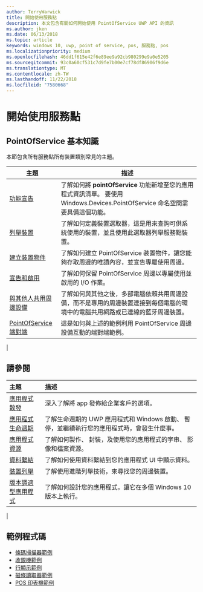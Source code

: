 ```yaml
---
author: TerryWarwick
title: 開始使用服務點
description: 本文包含有關如何開始使用 PointOfService UWP API 的資訊
ms.author: jken
ms.date: 06/13/2018
ms.topic: article
keywords: windows 10, uwp, point of service, pos, 服務點, pos
ms.localizationpriority: medium
ms.openlocfilehash: 46dd1f615e42f6e89ee9a92cb980299e9a0e5205
ms.sourcegitcommit: 93c0a60cf531c7d9fe7b00e7cf78df86906f9d6e
ms.translationtype: MT
ms.contentlocale: zh-TW
ms.lasthandoff: 11/22/2018
ms.locfileid: "7580668"
---
```

# <a name="getting-started-with-point-of-service"></a>開始使用服務點

## <a name="pointofservice-basics"></a>PointOfService 基本知識

本節包含所有服務點所有裝置類別常見的主題。

|主題 |描述 |
|------|------------|
| [功能宣告](pos-basics-capability.md)      | 了解如何將 **pointOfService** 功能新增至您的應用程式資訊清單。  要使用 Windows.Devices.PointOfService 命名空間需要具備這個功能。  |
| [列舉裝置](pos-basics-enumerating.md)        | 了解如何定義裝置選取器，這是用來查詢可供系統使用的裝置，並且使用此選取器列舉服務點裝置。  |
| [建立裝置物件](pos-basics-deviceobject.md)  | 了解如何建立 PointOfService 裝置物件，讓您能夠存取周邊的唯讀內容，並宣告專屬使用周邊。 |
| [宣告和啟用 ](pos-basics-claim.md)  | 了解如何保留 PointOfService 周邊以專屬使用並啟用的 I/O 作業。  |
| [與其他人共用周邊設備](pos-basics-sharing.md) | 了解如何與其他之後，多部電腦依賴共用周邊設備，而不是專用的周邊裝置連接到每個電腦的環境中的電腦共用網路或已連線的藍牙周邊裝置。
| [PointOfService 端對端](pos-get-started.md)  | 這是如何與上述的範例利用 PointOfService 周邊設備互動的端對端範例。 |
|

## <a name="see-also"></a>請參閱

| 主題   | 描述 |
|:--------|:------------|
| [應用程式散發](../publish/distribute-lob-apps-to-enterprises.md) | 深入了解將 app 發佈給企業客戶的選項。 |
| [應用程式生命週期](../launch-resume/app-lifecycle.md) | 了解生命週期的 UWP 應用程式和 Windows 啟動、 暫停，並繼續執行您的應用程式時，會發生什麼事。 |
| [應用程式資源](../app-resources/index.md) | 了解如何製作、 封裝，及使用您的應用程式的字串、 影像和檔案資源。 |
| [資料繫結](../data-binding/index.md) | 了解如何使用資料繫結到您的應用程式 UI 中顯示資料。 |
| [裝置列舉](enumerate-devices.md) | 了解使用進階列舉技術，來尋找您的周邊裝置。|
| [版本調適型應用程式](../debug-test-perf/version-adaptive-apps.md) | 了解如何設計您的應用程式，讓它在多個 Windows 10 版本上執行。|
|


## <a name="sample-code"></a>範例程式碼
+ [條碼掃描器範例](https://github.com/Microsoft/Windows-universal-samples/tree/master/Samples/BarcodeScanner)
+ [收銀機範例]( https://github.com/Microsoft/Windows-universal-samples/tree/master/Samples/CashDrawer)
+ [行顯示範例](https://github.com/Microsoft/Windows-universal-samples/tree/master/Samples/LineDisplay)
+ [磁條讀取器範例](https://github.com/Microsoft/Windows-universal-samples/tree/master/Samples/MagneticStripeReader)
+ [POS 印表機範例](https://github.com/Microsoft/Windows-universal-samples/tree/master/Samples/PosPrinter)

